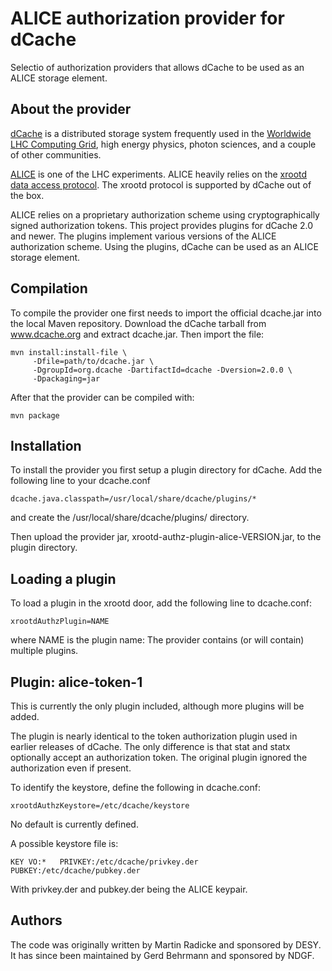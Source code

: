 ALICE authorization provider for dCache
=======================================

Selectio of authorization providers that allows dCache to be used as
an ALICE storage element.

About the provider
------------------

[dCache] is a distributed storage system frequently used in the
[Worldwide LHC Computing Grid][WLCG], high energy physics, photon
sciences, and a couple of other communities.

[ALICE] is one of the LHC experiments. ALICE heavily relies on the
[xrootd data access protocol][xrootd]. The xrootd protocol is
supported by dCache out of the box.

ALICE relies on a proprietary authorization scheme using
cryptographically signed authorization tokens. This project provides
plugins for dCache 2.0 and newer. The plugins implement various
versions of the ALICE authorization scheme. Using the plugins, dCache
can be used as an ALICE storage element.


Compilation
-----------

To compile the provider one first needs to import the official
dcache.jar into the local Maven repository. Download the dCache
tarball from www.dcache.org and extract dcache.jar. Then import the
file:

    mvn install:install-file \
         -Dfile=path/to/dcache.jar \
         -DgroupId=org.dcache -DartifactId=dcache -Dversion=2.0.0 \
         -Dpackaging=jar


After that the provider can be compiled with:

    mvn package


Installation
------------

To install the provider you first setup a plugin directory for
dCache. Add the following line to your dcache.conf

    dcache.java.classpath=/usr/local/share/dcache/plugins/*

and create the /usr/local/share/dcache/plugins/ directory.

Then upload the provider jar, xrootd-authz-plugin-alice-VERSION.jar,
to the plugin directory.


Loading a plugin
----------------

To load a plugin in the xrootd door, add the following line to
dcache.conf:

    xrootdAuthzPlugin=NAME

where NAME is the plugin name: The provider contains (or will
contain) multiple plugins.

Plugin: alice-token-1
---------------------

This is currently the only plugin included, although more plugins will
be added.

The plugin is nearly identical to the token authorization plugin used
in earlier releases of dCache. The only difference is that stat and
statx optionally accept an authorization token. The original plugin
ignored the authorization even if present.

To identify the keystore, define the following in dcache.conf:

    xrootdAuthzKeystore=/etc/dcache/keystore

No default is currently defined.

A possible keystore file is:

    KEY VO:*   PRIVKEY:/etc/dcache/privkey.der  PUBKEY:/etc/dcache/pubkey.der

With privkey.der and pubkey.der being the ALICE keypair.


Authors
-------

The code was originally written by Martin Radicke and sponsored by
DESY. It has since been maintained by Gerd Behrmann and sponsored by
NDGF.

[ALICE]:  http://aliweb.cern.ch/
[dCache]: http://www.dcache.org/
[xrootd]: http://xrootd.slac.stanford.edu/
[WLCG]: http://lcg.web.cern.ch/lcg/